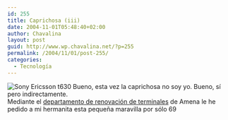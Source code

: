 ```yaml
---
id: 255
title: Caprichosa (iii)
date: 2004-11-01T05:48:40+02:00
author: Chavalina
layout: post
guid: http://www.wp.chavalina.net/?p=255
permalink: /2004/11/01/post-255/
categories:
  - Tecnología
---
```

<img class="imgizqda" src="http://www.chavalina.net/imagenes/fotos/t630.jpg" alt="Sony Ericsson t630" /> Bueno, esta vez la caprichosa no soy yo. Bueno, sí pero indirectamente.  
Mediante el <a href="http://www.amena.com/renove/" target="_blank">departamento de renovación de terminales</a> de Amena le he pedido a mi hermanita esta pequeña maravilla por sólo 69